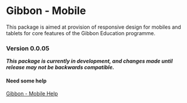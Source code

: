 # Gibbon - Mobile

This package is aimed at provision of responsive design for mobiles and tablets for core features of the Gibbon Education programme.

### Version 0.0.05

_**This package is currently in development, and changes made until release may not be backwards compatible.**_

#### Need some help

[Gibbon - Mobile Help](http://gibhelp.craigrayner.com)